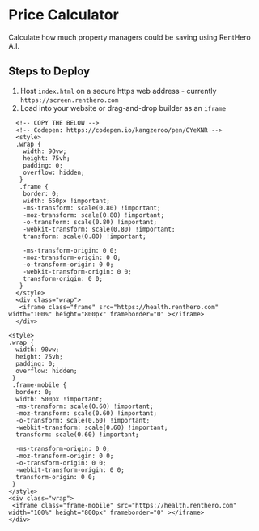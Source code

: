 # Price Calculator
Calculate how much property managers could be saving using RentHero A.I.

## Steps to Deploy
1. Host `index.html` on a secure https web address - currently `https://screen.renthero.com` <br/>
2. Load into your website or drag-and-drop builder as an `iframe` <br/>

```
  <!-- COPY THE BELOW -->
  <!-- Codepen: https://codepen.io/kangzeroo/pen/GYeXNR -->
  <style>
  .wrap {
    width: 90vw;
    height: 75vh;
    padding: 0;
    overflow: hidden;
   }
   .frame {
    border: 0;
    width: 650px !important;
    -ms-transform: scale(0.80) !important;
    -moz-transform: scale(0.80) !important;
    -o-transform: scale(0.80) !important;
    -webkit-transform: scale(0.80) !important;
    transform: scale(0.80) !important;

    -ms-transform-origin: 0 0;
    -moz-transform-origin: 0 0;
    -o-transform-origin: 0 0;
    -webkit-transform-origin: 0 0;
    transform-origin: 0 0;
   }
  </style>
  <div class="wrap">
   <iframe class="frame" src="https://health.renthero.com" width="100%" height="800px" frameborder="0" ></iframe>
  </div>
```

```
<style>
.wrap {
  width: 90vw;
  height: 75vh;
  padding: 0;
  overflow: hidden;
 }
 .frame-mobile {
  border: 0;
  width: 500px !important;
  -ms-transform: scale(0.60) !important;
  -moz-transform: scale(0.60) !important;
  -o-transform: scale(0.60) !important;
  -webkit-transform: scale(0.60) !important;
  transform: scale(0.60) !important;

  -ms-transform-origin: 0 0;
  -moz-transform-origin: 0 0;
  -o-transform-origin: 0 0;
  -webkit-transform-origin: 0 0;
  transform-origin: 0 0;
 }
</style>
<div class="wrap">
 <iframe class="frame-mobile" src="https://health.renthero.com" width="100%" height="800px" frameborder="0" ></iframe>
</div>
```

